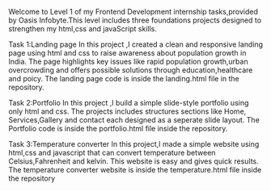 Welcome to Level 1 of my Frontend Development internship tasks,provided by Oasis Infobyte.This level includes three foundations projects designed to strengthen my html,css and javaScript skills.

Task 1:Landing page
In this project ,I created a clean and responsive landing page using html and css to raise awareness about population growth in India.
The page highlights key issues like rapid population growth,urban overcrowding and offers possible solutions through education,healthcare and poicy.
The landing page code is inside the landing.html file in the repository.

Task 2:Portfolio
In this project ,I build a simple slide-style portfolio using only html and css.
The projects includes structures sections like Home, Services,Gallery and contact each designed as a seperate slide layout.
The Portfolio code is inside the portfolio.html file inside the repository.

Task 3:Temperature converter
In this project,I made a simple website using html,css and javascript that can convert temperature between Celsius,Fahrenheit and kelvin.
This website is easy and gives quick results.
The temperature converter website is inside the temperature.html file inside the repository
